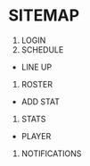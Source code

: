 # SITEMAP

1. LOGIN   
1. SCHEDULE
  * LINE UP  
1. ROSTER
  * ADD STAT  
1. STATS
  * PLAYER
1. NOTIFICATIONS  
